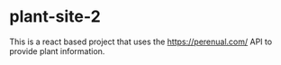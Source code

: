 # plant-site-2

This is a react based project that uses the https://perenual.com/ API to provide plant information.

